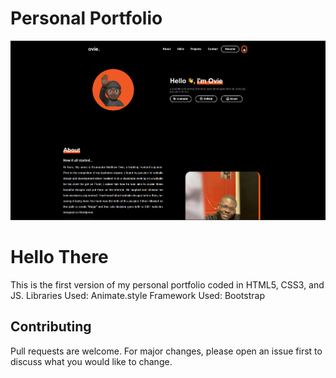 # Personal Portfolio

![Website Screenshot](./media/screenshot.png)

# Hello There
This is the first version of my personal portfolio coded in HTML5, CSS3, and JS. 
Libraries Used: Animate.style
Framework Used: Bootstrap

## Contributing
Pull requests are welcome. For major changes, please open an issue first to discuss what you would like to change.
